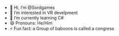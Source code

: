 - 👋 Hi, I’m @Sordgames
- 👀 I’m interested in VR develpment
- 🌱 I’m currently learning C#
- 😄 Pronouns: He/Him
- ⚡ Fun fact: a Group of baboons is called a congress

<!---
Sordgames/Sordgames is a ✨ special ✨ repository because its `README.md` (this file) appears on your GitHub profile.
You can click the Preview link to take a look at your changes.
--->
